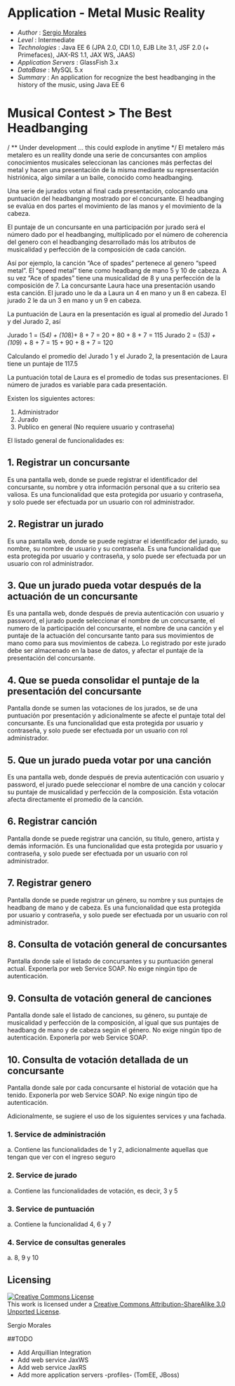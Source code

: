 ﻿# Application - Metal Music Reality

* *Author* : [Sergio Morales](http://www.linkedin.com/profile/view?id=199182063)
* *Level* : Intermediate
* *Technologies* : Java EE 6 (JPA 2.0, CDI 1.0, EJB Lite 3.1, JSF 2.0 (+ Primefaces), JAX-RS 1.1, JAX WS, JAAS)
* *Application Servers* : GlassFish 3.x
* *DataBase* : MySQL 5.x
* *Summary* : An application for recognize the best headbanging in the history of the music, using Java EE 6


Musical Contest > The Best Headbanging 
======================================

/ ** Under development ... this could explode in anytime */
El metalero más metalero es un reallity donde una serie de concursantes con amplios
conocimientos musicales seleccionan las canciones más perfectas del metal y hacen una
presentación de la misma mediante su representación histriónica, algo similar a un baile, conocido como headbanging.

Una serie de jurados votan al final cada presentación, colocando una puntuación del
headbanging mostrado por el concursante. El headbanging se evalúa en dos partes el
movimiento de las manos y el movimiento de la cabeza.

El puntaje de un concursante en una participación por jurado será el número dado por el headbanging, multiplicado por el número de coherencia del genero con el headbanging desarrollado más los atributos de musicalidad y perfección de la composición de cada canción.

Así por ejemplo, la canción “Ace of spades” pertenece al genero “speed metal”. El “speed metal” tiene como headbang de mano 5 y 10 de cabeza. A su vez “Ace of spades” tiene una musicalidad de 8 y una perfección de la composición de 7. La concursante Laura hace una presentación usando esta canción. El jurado uno le da a Laura un 4 en mano y un 8 en cabeza. El jurado 2 le da un 3 en mano y un 9 en cabeza.

La puntuación de Laura en la presentación es igual al promedio del Jurado 1 y del Jurado 2, así

Jurado 1 = (5*4) + (10*8)+ 8 + 7 = 20 + 80 + 8 + 7 = 115
Jurado 2 = (5*3) + (10*9) + 8 + 7 = 15 + 90 + 8 + 7 = 120

Calculando el promedio del Jurado 1 y el Jurado 2, la presentación de Laura tiene un puntaje
de 117.5

La puntuación total de Laura es el promedio de todas sus presentaciones. El número de
jurados es variable para cada presentación.

Existen los siguientes actores:

1. Administrador
2. Jurado
3. Publico en general (No requiere usuario y contraseña)

El listado general de funcionalidades es:

## 1. Registrar un concursante
Es una pantalla web, donde se puede registrar el identificador del concursante, su
nombre y otra información personal que a su criterio sea valiosa. Es una funcionalidad
que esta protegida por usuario y contraseña, y solo puede ser efectuada por un
usuario con rol administrador.

## 2. Registrar un jurado
Es una pantalla web, donde se puede registrar el identificador del jurado, su nombre,
su nombre de usuario y su contraseña. Es una funcionalidad que esta protegida por
usuario y contraseña, y solo puede ser efectuada por un usuario con rol administrador.

## 3. Que un jurado pueda votar después de la actuación de un concursante
Es una pantalla web, donde después de previa autenticación con usuario y password,
el jurado puede seleccionar el nombre de un concursante, el numero de la
participación del concursante, el nombre de una canción y el puntaje de la actuación
del concursante tanto para sus movimientos de mano como para sus movimientos de
cabeza.
Lo registrado por este jurado debe ser almacenado en la base de datos, y afectar el
puntaje de la presentación del concursante.

## 4. Que se pueda consolidar el puntaje de la presentación del concursante
Pantalla donde se sumen las votaciones de los jurados, se de una puntuación por
presentación y adicionalmente se afecte el puntaje total del concursante. Es una
funcionalidad que esta protegida por usuario y contraseña, y solo puede ser efectuada
por un usuario con rol administrador.

## 5. Que un jurado pueda votar por una canción
Es una pantalla web, donde después de previa autenticación con usuario y password,
el jurado puede seleccionar el nombre de una canción y colocar su puntaje de
musicalidad y perfección de la composición. Esta votación afecta directamente el
promedio de la canción.

## 6. Registrar canción
Pantalla donde se puede registrar una canción, su titulo, genero, artista y demás
información. Es una funcionalidad que esta protegida por usuario y contraseña, y solo
puede ser efectuada por un usuario con rol administrador.

## 7. Registrar genero
Pantalla donde se puede registrar un género, su nombre y sus puntajes de headbang
de mano y de cabeza. Es una funcionalidad que esta protegida por usuario y
contraseña, y solo puede ser efectuada por un usuario con rol administrador.

## 8. Consulta de votación general de concursantes
Pantalla donde sale el listado de concursantes y su puntuación general actual.
Exponerla por web Service SOAP. No exige ningún tipo de autenticación.

## 9. Consulta de votación general de canciones

Pantalla donde sale el listado de canciones, su género, su puntaje de musicalidad y
perfección de la composición, al igual que sus puntajes de headbang de mano y de
cabeza según el género. No exige ningún tipo de autenticación.
Exponerla por web Service SOAP.

## 10. Consulta de votación detallada de un concursante
Pantalla donde sale por cada concursante el historial de votación que ha tenido.
Exponerla por web Service SOAP. No exige ningún tipo de autenticación.

Adicionalmente, se sugiere el uso de los siguientes services y una fachada.
### 1. Service de administración
a. Contiene las funcionalidades de 1 y 2, adicionalmente aquellas que tengan
que ver con el ingreso seguro
### 2. Service de jurado
a. Contiene las funcionalidades de votación, es decir, 3 y 5
### 3. Service de puntuación
a. Contiene la funcionalidad 4, 6 y 7
### 4. Service de consultas generales
a. 8, 9 y 10

## Licensing

<a rel="license" href="http://creativecommons.org/licenses/by-sa/3.0/"><img alt="Creative Commons License" style="border-width:0" src="http://i.creativecommons.org/l/by-sa/3.0/88x31.png" /></a><br />This work is licensed under a <a rel="license" href="http://creativecommons.org/licenses/by-sa/3.0/">Creative Commons Attribution-ShareAlike 3.0 Unported License</a>.

<div class="footer">
    <span class="footerTitle"><span class="uc">S</span>ergio <span class="uc">M</span>orales</span>
</div>

##TODO
- Add Arquillian Integration
- Add web service JaxWS
- Add web service JaxRS
- Add more application servers -profiles- (TomEE, JBoss)
